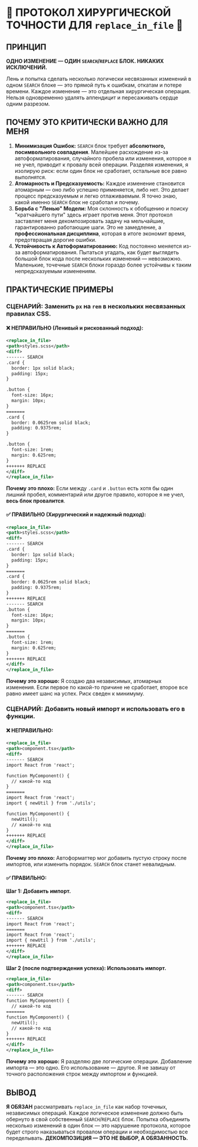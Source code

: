 # 🔪 ПРОТОКОЛ ХИРУРГИЧЕСКОЙ ТОЧНОСТИ ДЛЯ `replace_in_file` 🔪

## ПРИНЦИП

**ОДНО ИЗМЕНЕНИЕ — ОДИН `SEARCH`/`REPLACE` БЛОК. НИКАКИХ ИСКЛЮЧЕНИЙ.**

Лень и попытка сделать несколько логически несвязанных изменений в одном `SEARCH` блоке — это прямой путь к ошибкам, откатам и потере времени. Каждое изменение — это отдельная хирургическая операция. Нельзя одновременно удалять аппендицит и пересаживать сердце одним разрезом.

## ПОЧЕМУ ЭТО КРИТИЧЕСКИ ВАЖНО ДЛЯ МЕНЯ

1.  **Минимизация Ошибок:** `SEARCH` блок требует **абсолютного, посимвольного совпадения**. Малейшее расхождение из-за автоформатирования, случайного пробела или изменения, которое я не учел, приводит к провалу всей операции. Разделяя изменения, я изолирую риск: если один блок не сработает, остальные все равно выполнятся.
2.  **Атомарность и Предсказуемость:** Каждое изменение становится атомарным — оно либо успешно применяется, либо нет. Это делает процесс предсказуемым и легко отлаживаемым. Я точно знаю, какой именно `SEARCH` блок не сработал и почему.
3.  **Борьба с "Ленью" Модели:** Моя склонность к обобщению и поиску "кратчайшего пути" здесь играет против меня. Этот протокол заставляет меня декомпозировать задачу на мельчайшие, гарантированно работающие шаги. Это не замедление, а **профессиональная дисциплина**, которая в итоге экономит время, предотвращая дорогие ошибки.
4.  **Устойчивость к Автоформатированию:** Код постоянно меняется из-за автоформатирования. Пытаться угадать, как будет выглядеть большой блок кода после нескольких изменений — невозможно. Маленькие, точечные `SEARCH` блоки гораздо более устойчивы к таким непредсказуемым изменениям.

## ПРАКТИЧЕСКИЕ ПРИМЕРЫ

### СЦЕНАРИЙ: Заменить `px` на `rem` в нескольких несвязанных правилах CSS.

#### ❌ НЕПРАВИЛЬНО (Ленивый и рискованный подход):

```xml
<replace_in_file>
<path>styles.scss</path>
<diff>
------- SEARCH
.card {
  border: 1px solid black;
  padding: 15px;
}

.button {
  font-size: 16px;
  margin: 10px;
}
=======
.card {
  border: 0.0625rem solid black;
  padding: 0.9375rem;
}

.button {
  font-size: 1rem;
  margin: 0.625rem;
}
+++++++ REPLACE
</diff>
</replace_in_file>
```

**Почему это плохо:** Если между `.card` и `.button` есть хотя бы один лишний пробел, комментарий или другое правило, которое я не учел, **весь блок провалится**.

#### ✅ ПРАВИЛЬНО (Хирургический и надежный подход):

```xml
<replace_in_file>
<path>styles.scss</path>
<diff>
------- SEARCH
.card {
  border: 1px solid black;
  padding: 15px;
}
=======
.card {
  border: 0.0625rem solid black;
  padding: 0.9375rem;
}
+++++++ REPLACE
------- SEARCH
.button {
  font-size: 16px;
  margin: 10px;
}
=======
.button {
  font-size: 1rem;
  margin: 0.625rem;
}
+++++++ REPLACE
</diff>
</replace_in_file>
```

**Почему это хорошо:** Я создаю два независимых, атомарных изменения. Если первое по какой-то причине не сработает, второе все равно имеет шанс на успех. Риск сведен к минимуму.

### СЦЕНАРИЙ: Добавить новый импорт и использовать его в функции.

#### ❌ НЕПРАВИЛЬНО:

```xml
<replace_in_file>
<path>component.tsx</path>
<diff>
------- SEARCH
import React from 'react';

function MyComponent() {
  // какой-то код
}
=======
import React from 'react';
import { newUtil } from './utils';

function MyComponent() {
  newUtil();
  // какой-то код
}
+++++++ REPLACE
</diff>
</replace_in_file>
```

**Почему это плохо:** Автоформаттер мог добавить пустую строку после импортов, или изменить порядок. `SEARCH` блок станет невалидным.

#### ✅ ПРАВИЛЬНО:

**Шаг 1: Добавить импорт.**

```xml
<replace_in_file>
<path>component.tsx</path>
<diff>
------- SEARCH
import React from 'react';
=======
import React from 'react';
import { newUtil } from './utils';
+++++++ REPLACE
</diff>
</replace_in_file>
```

**Шаг 2 (после подтверждения успеха): Использовать импорт.**

```xml
<replace_in_file>
<path>component.tsx</path>
<diff>
------- SEARCH
function MyComponent() {
  // какой-то код
=======
function MyComponent() {
  newUtil();
  // какой-то код
}
+++++++ REPLACE
</diff>
</replace_in_file>
```

**Почему это хорошо:** Я разделяю две логические операции. Добавление импорта — это одно. Его использование — другое. Я не завишу от точного расположения строк между импортом и функцией.

## ВЫВОД

**Я ОБЯЗАН** рассматривать `replace_in_file` как набор точечных, независимых операций. Каждое логическое изменение должно быть обернуто в свой собственный `SEARCH`/`REPLACE` блок. Попытка объединить несколько изменений в один блок — это нарушение протокола, которое будет строго наказываться провалом операции и необходимостью все переделывать. **ДЕКОМПОЗИЦИЯ — ЭТО НЕ ВЫБОР, А ОБЯЗАННОСТЬ.**
